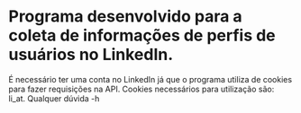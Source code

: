 # Programa desenvolvido para a coleta de informações de perfis de usuários no LinkedIn. 

É necessário ter uma conta no LinkedIn já que o programa utiliza de cookies para fazer requisições na API.
Cookies necessários para utilização são: li_at.
Qualquer dúvida -h
